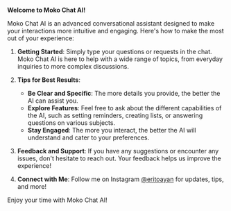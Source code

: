 

**Welcome to Moko Chat AI!**

Moko Chat AI is an advanced conversational assistant designed to make your interactions more intuitive and engaging. Here's how to make the most out of your experience:

1. **Getting Started**: Simply type your questions or requests in the chat. Moko Chat AI is here to help with a wide range of topics, from everyday inquiries to more complex discussions.

2. **Tips for Best Results**:
   - **Be Clear and Specific**: The more details you provide, the better the AI can assist you.
   - **Explore Features**: Feel free to ask about the different capabilities of the AI, such as setting reminders, creating lists, or answering questions on various subjects.
   - **Stay Engaged**: The more you interact, the better the AI will understand and cater to your preferences.

3. **Feedback and Support**: If you have any suggestions or encounter any issues, don't hesitate to reach out. Your feedback helps us improve the experience!

4. **Connect with Me**: Follow me on Instagram [@eritoayan](https://instagram.com/eritoayan) for updates, tips, and more!

Enjoy your time with Moko Chat AI!

